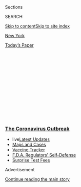 <div id="app">

<div>

<div>

<div>

<div class="NYTAppHideMasthead css-1q2w90k e1suatyy0">

<div class="section css-ui9rw0 e1suatyy2">

<div class="css-eph4ug er09x8g0">

<div class="css-6n7j50">

</div>

<span class="css-1dv1kvn">Sections</span>

<div class="css-10488qs">

<span class="css-1dv1kvn">SEARCH</span>

</div>

[Skip to content](#site-content)[Skip to site index](#site-index)

</div>

<div id="masthead-section-label" class="css-1wr3we4 eaxe0e00">

[New
York](https://www.nytimes3xbfgragh.onion/section/nyregion)

</div>

<div class="css-10698na e1huz5gh0">

</div>

</div>

<div id="masthead-bar-one" class="section hasLinks css-15hmgas e1csuq9d3">

<div class="css-uqyvli e1csuq9d0">

</div>

<div class="css-1uqjmks e1csuq9d1">

</div>

<div class="css-9e9ivx">

[](https://myaccount.nytimes3xbfgragh.onion/auth/login?response_type=cookie&client_id=vi)

</div>

<div class="css-1bvtpon e1csuq9d2">

[Today’s
Paper](https://www.nytimes3xbfgragh.onion/section/todayspaper)

</div>

</div>

</div>

</div>

<div data-aria-hidden="false">

<div id="site-content" data-role="main">

<div>

<div class="css-1aor85t" style="opacity:0.000000001;z-index:-1;visibility:hidden">

<div class="css-1hqnpie">

<div class="css-epjblv">

<span class="css-17xtcya">[New
York](/section/nyregion)</span><span class="css-x15j1o">|</span><span class="css-fwqvlz">How
a Dance Video Director Spends His
Sundays</span>

</div>

<div class="css-k008qs">

<div class="css-1iwv8en">

<span class="css-18z7m18"></span>

<div>

</div>

</div>

<span class="css-1n6z4y">https://nyti.ms/2QM3HL6</span>

<div class="css-1705lsu">

<div class="css-4xjgmj">

<div class="css-4skfbu" data-role="toolbar" data-aria-label="Social Media Share buttons, Save button, and Comments Panel with current comment count" data-testid="share-tools">

  - 
  - 
  - 
  - 
    
    <div class="css-6n7j50">
    
    </div>

  - 

</div>

</div>

</div>

</div>

</div>

</div>

<div class="css-13pd83m">

<div class="css-l9svim">

### [<span class="css-pa1jbp"><span class="css-1rxm0ex">The Coronavirus</span><span class="css-1rxm0ex"> Outbreak</span></span>](https://www.nytimes3xbfgragh.onion/news-event/coronavirus?name=styln-coronavirus-national&region=TOP_BANNER&block=storyline_menu_recirc&action=click&pgtype=Article&impression_id=3e65c860-f52e-11ea-aab9-5d05d5926c06&variant=undefined)

  - <span class="css-1qkutce"><span class="css-12clwdu">live</span>[Latest
    Updates](https://www.nytimes3xbfgragh.onion/2020/09/12/world/covid-19-coronavirus.html?name=styln-coronavirus-national&region=TOP_BANNER&block=storyline_menu_recirc&action=click&pgtype=Article&impression_id=3e65c861-f52e-11ea-aab9-5d05d5926c06&variant=undefined)</span>
  - <span class="css-1qkutce">[Maps and
    Cases](https://www.nytimes3xbfgragh.onion/interactive/2020/us/coronavirus-us-cases.html?name=styln-coronavirus-national&region=TOP_BANNER&block=storyline_menu_recirc&action=click&pgtype=Article&impression_id=3e65c862-f52e-11ea-aab9-5d05d5926c06&variant=undefined)</span>
  - <span class="css-1qkutce">[Vaccine
    Tracker](https://www.nytimes3xbfgragh.onion/interactive/2020/science/coronavirus-vaccine-tracker.html?name=styln-coronavirus-national&region=TOP_BANNER&block=storyline_menu_recirc&action=click&pgtype=Article&impression_id=3e65c863-f52e-11ea-aab9-5d05d5926c06&variant=undefined)</span>
  - <span class="css-1qkutce">[F.D.A. Regulators’
    Self-Defense](https://www.nytimes3xbfgragh.onion/2020/09/10/us/politics/fda-coronavirus-vaccine.html?name=styln-coronavirus-national&region=TOP_BANNER&block=storyline_menu_recirc&action=click&pgtype=Article&impression_id=3e65c864-f52e-11ea-aab9-5d05d5926c06&variant=undefined)</span>
  - <span class="css-1qkutce">[Surprise Test
    Fees](https://www.nytimes3xbfgragh.onion/2020/09/09/upshot/coronavirus-surprise-test-fees.html?name=styln-coronavirus-national&region=TOP_BANNER&block=storyline_menu_recirc&action=click&pgtype=Article&impression_id=3e65c865-f52e-11ea-aab9-5d05d5926c06&variant=undefined)</span>

</div>

</div>

<div id="top-wrapper" class="css-1sy8kpn">

<div id="top-slug" class="css-l9onyx">

Advertisement

</div>

[Continue reading the main
story](#after-top)

<div class="ad top-wrapper" style="text-align:center;height:100%;display:block;min-height:250px">

<div id="top" class="place-ad" data-position="top" data-size-key="top">

</div>

</div>

<div id="after-top">

</div>

</div>

<div id="sponsor-wrapper" class="css-1hyfx7x">

<div id="sponsor-slug" class="css-19vbshk">

Supported by

</div>

[Continue reading the main
story](#after-sponsor)

<div id="sponsor" class="ad sponsor-wrapper" style="text-align:center;height:100%;display:block">

</div>

<div id="after-sponsor">

</div>

</div>

<div class="section meteredContent css-yw67de" name="articleBody" itemprop="articleBody">

<div class="css-1fanzo5 StoryBodyCompanionColumn">

<div class="css-53u6y8">

<div class="css-1vkm6nb ehdk2mb0">

# How a Dance Video Director Spends His Sundays

</div>

Life in New York has shifted since Redha Medjellekh was photographed in
February. But his message in the video below remains the same: Keep
dancing.

</div>

</div>

![<span class="css-16f3y1r e13ogyst0">Video by Redha Medjellekh; Music
by
Stormz</span><span class="css-cch8ym"><span class="css-1dv1kvn">Credit</span><span class="css-cnj6d5 e1z0qqy90" itemprop="copyrightHolder"><span class="css-1ly73wi e1tej78p0">Credit...</span><span>Image
by Gioncarlo Valentine for The New York
Times</span></span></span>](https://static01.graylady3jvrrxbe.onion/images/2020/03/27/nyregion/27routine-videocover1/27routine-videocover1-superJumbo.jpg)

<div class="css-1fanzo5 StoryBodyCompanionColumn">

<div class="css-53u6y8">

<div class="css-1wlr991">

<div class="css-18e8msd">

<div class="css-2ja7y1 epjyd6m0">

<div class="css-1baulvz">

By <span class="css-1baulvz last-byline" itemprop="name">Tammy La
Gorce</span>

</div>

</div>

</div>

</div>

March 27, 2020

-----

Redha Medjellekh has created videos for [the Alvin Ailey American Dance
Theater](https://www.alvinailey.org/) and for corporate clients like
Target. His company, [Red Is Dancing](http://www.redisdancing.com/),
also produces social commentary, like his response to the 2015 Paris
terrorist attacks, “[Paris Is
Kissing](https://www.youtube.com/watch?v=4Ebjg-m9eLk),” and a
[tribute](https://www.instagram.com/p/B1tuy2THJjd/) to the Rev. Dr.
Martin Luther King Jr.

A French-Algerian immigrant from the outskirts of Paris, Mr. Medjellekh,
34, is a widower; his wife, Sandrine, died shortly after their daughter,
Amani, was born. He and Amani, now 5, live in Clinton Hill, Brooklyn, in
the childhood apartment of the rapper [Biggie
Smalls](https://www.nytimes3xbfgragh.onion/1997/03/10/us/rapper-is-shot-to-death-in-echo-of-killing-6-months-ago.html).

</div>

</div>

<div class="css-79elbk" data-testid="photoviewer-wrapper">

<div class="css-z3e15g" data-testid="photoviewer-wrapper-hidden">

</div>

<div class="css-1a48zt4 ehw59r15" data-testid="photoviewer-children">

![<span class="css-16f3y1r e13ogyst0" data-aria-hidden="true">FaceTiming
with the family in
Paris.</span><span class="css-cnj6d5 e1z0qqy90" itemprop="copyrightHolder"><span class="css-1ly73wi e1tej78p0">Credit...</span><span>Gioncarlo
Valentine for The New York
Times</span></span>](https://static01.graylady3jvrrxbe.onion/images/2020/03/29/nyregion/29ROUTINE1/29ROUTINE1-articleLarge.jpg?quality=75&auto=webp&disable=upscale)

</div>

</div>

<div class="css-1fanzo5 StoryBodyCompanionColumn">

<div class="css-53u6y8">

**SAME PASSION, DIFFERENT DAY** I have the single-parent lifestyle. I
wake up at 5:30 or 6, which gives me a little bit of alone time before
the tornado — my daughter, Amani — wakes up. I’m obsessed with my work.
I’m blessed that it’s also my passion, so I don’t feel a Sunday is a
Sunday. It’s just a continuation of the week for me.

</div>

</div>

<div class="css-1fanzo5 StoryBodyCompanionColumn">

<div class="css-53u6y8">

**ALONE TIME** I love to watch YouTube videos before Amani wakes up. It
can be about self-improvement, like Tony Robbins. I have lemon juice, or
I will do coffee. If my parents-in-law or my grandma or my parents are
here from France, it’s a whole different schedule because I am able to
go and do boxing. I love boxing. I will go train with the bag. To me
it’s like a dance. I miss it right now. I don’t have a bag but I have,
how do you say, a jump rope. I’m using that.

**VOILÀ** Very, very early on Sunday morning I will call my family in
France, because in France there’s a six-hour difference. Voilà.
Sometimes I’m alone, and sometimes I have family.

My grandma lives with me sometimes, although clearly she cannot be here
now. I call her Mamy Zaza. She’s 75. She’s the one who introduced me to
dance. She’s in Algeria right now, and I’m happy about that. I’m
FaceTiming with her every day, and with my parents, and with my parents
in-law. My parents caught the virus in Paris, but they’re feeling good.

Me, I’m Algerian, and so our culture is we’re always together. It was a
huge step for me to move to New York two years ago, but after my wife
died I had to move, I had to take action. Brooklyn feels like
home.

</div>

</div>

<div class="css-79elbk" data-testid="photoviewer-wrapper">

<div class="css-z3e15g" data-testid="photoviewer-wrapper-hidden">

</div>

<div class="css-1a48zt4 ehw59r15" data-testid="photoviewer-children">

<div class="css-1xdhyk6 erfvjey0">

<span class="css-1ly73wi e1tej78p0">Image</span>

<div class="css-zjzyr8">

<div data-testid="lazyimage-container" style="height:257.77777777777777px">

</div>

</div>

</div>

<span class="css-16f3y1r e13ogyst0" data-aria-hidden="true">Some of the
“single parent crew” in February, before social
distancing.</span><span class="css-cnj6d5 e1z0qqy90" itemprop="copyrightHolder"><span class="css-1ly73wi e1tej78p0">Credit...</span><span>Gioncarlo
Valentine for The New York
Times</span></span>

</div>

</div>

<div class="css-79elbk" data-testid="photoviewer-wrapper">

<div class="css-z3e15g" data-testid="photoviewer-wrapper-hidden">

</div>

<div class="css-1a48zt4 ehw59r15" data-testid="photoviewer-children">

<div class="css-1xdhyk6 erfvjey0">

<span class="css-1ly73wi e1tej78p0">Image</span>

<div class="css-zjzyr8">

<div data-testid="lazyimage-container" style="height:257.77777777777777px">

</div>

</div>

</div>

<span class="css-16f3y1r e13ogyst0" data-aria-hidden="true">Since Risbo,
his favorite brunch restaurant, stopped sit-down service, he’s continued
to patronize it by ordering
takeout.</span><span class="css-cnj6d5 e1z0qqy90" itemprop="copyrightHolder"><span class="css-1ly73wi e1tej78p0">Credit...</span><span>Gioncarlo
Valentine for The New York Times</span></span>

</div>

</div>

<div class="css-1fanzo5 StoryBodyCompanionColumn">

<div class="css-53u6y8">

**BRUNCH SPOT** Before all the restaurants closed down, I liked to go to
[Risbo](https://www.risbobk.com/) for brunch. It’s an amazing place in
Flatbush. My friend Boris is the chef and owner. The food is a delicious
mix with all the cultures in it. There’s always music and there’s always
creative people. I love the Risbo plate. It has a little bit of
everything: it has hummus, it has rice, it has vegetables. Amani is
all-American. She has mac and cheese.

<div id="NYT_MAIN_CONTENT_2_REGION" class="css-9tf9ac">

<div>

</div>

</div>

Since Risbo closed, Boris started crowdfunding for his employees. It’s a
tough moment for him because he wants to support them. If he’s hurt, six
people are hurt. It’s the ripple effect. I’m trying to support him by
getting takeout.

**SINGLE PARENT CREW** Then I’m usually with my S.P.C. — my single
parent crew. In better days, they would meet us at Risbo, and we would
go to [the Brooklyn Children’s Museum](https://www.brooklynkids.org/) or
a playground.

There’s Nasrin, there’s Niki and Farhia. They’re all amazing, creative
black women. They’re stylists, singers, creators. They all live in
Bed-Stuy or Clinton Hill. They all have a child Amani’s age. I’m the
only single father. They take care of me. They make fun of me.

Now I am also constantly checking in with them by text and WhatsApp to
see how we can help each other. Having their support is huge right now
since Mamy Zaza can’t travel to the U.S.A. from
Paris.

</div>

</div>

<div class="css-79elbk" data-testid="photoviewer-wrapper">

<div class="css-z3e15g" data-testid="photoviewer-wrapper-hidden">

</div>

<div class="css-1a48zt4 ehw59r15" data-testid="photoviewer-children">

<div class="css-1xdhyk6 erfvjey0">

<span class="css-1ly73wi e1tej78p0">Image</span>

<div class="css-zjzyr8">

<div data-testid="lazyimage-container" style="height:257.77777777777777px">

</div>

</div>

</div>

<span class="css-16f3y1r e13ogyst0" data-aria-hidden="true">No more
barbershop treatment for a while. Now he’s letting his beard “go wild.” 
 </span><span class="css-cnj6d5 e1z0qqy90" itemprop="copyrightHolder"><span class="css-1ly73wi e1tej78p0">Credit...</span><span>Gioncarlo
Valentine for The New York Times</span></span>

</div>

</div>

<div class="css-1fanzo5 StoryBodyCompanionColumn">

<div class="css-53u6y8">

**MAINTENANCE** Once again, before the businesses shut down, I would go
to the barber every week. I’m bald with a beard. Instead of a haircut,
it’s more like how not to have the crown on your head. For me, the
barber was my integration to American culture. We don’t have barbers
like that in France. My barber is Peter, at [Levels
Barbershop](https://www.levelsbarbershop.com/).

</div>

</div>

<div class="css-1fanzo5 StoryBodyCompanionColumn">

<div class="css-53u6y8">

Now I have to do it myself. I’m letting the beard go wild.

**SHAKE IT** When the city is not in lockdown mode, I like to go to this
party called [Everyday People](https://www.everydayppl.nyc/). It changes
locations but most of the time it’s in Brooklyn. The culture is amazing
there. I will dance, shake my ass, sweat out all the stress of being an
entrepreneur, the stress of being a single parent. There’s everything
from dancehall to Afrobeat to hip-hop. To me it’s one of the best
parties in New York.

Hopefully, I can do it at home soon: I think they are trying to do it on
Instagram Live. They’re going to do a D.J. session online and I’m going
to tune into
that.

</div>

</div>

<div class="css-79elbk" data-testid="photoviewer-wrapper">

<div class="css-z3e15g" data-testid="photoviewer-wrapper-hidden">

</div>

<div class="css-1a48zt4 ehw59r15" data-testid="photoviewer-children">

<div class="css-1xdhyk6 erfvjey0">

<span class="css-1ly73wi e1tej78p0">Image</span>

<div class="css-zjzyr8">

<div data-testid="lazyimage-container" style="height:257.77777777777777px">

</div>

</div>

</div>

<span class="css-16f3y1r e13ogyst0" data-aria-hidden="true">Making
couscous. </span><span class="css-cnj6d5 e1z0qqy90" itemprop="copyrightHolder"><span class="css-1ly73wi e1tej78p0">Credit...</span><span>Gioncarlo
Valentine for The New York Times</span></span>

</div>

</div>

<div class="css-1fanzo5 StoryBodyCompanionColumn">

<div class="css-53u6y8">

**COOKING** My grandma is known for her couscous. She will never tell
you what’s in it. I tried many times to take a video of how she does it.
She will never let you. When she visits, she does some sort of prep
before I wake up. I don’t even try to make it.

Food is a challenge now. Suddenly I have to make lunch for my child, so
she’s looking at me like I’m the cook. I’m making sandwiches and pasta.
It’s pretty intense for parents right now. That’s why I check in with
the single parent crew every
day.

</div>

</div>

<div class="css-79elbk" data-testid="photoviewer-wrapper">

<div class="css-z3e15g" data-testid="photoviewer-wrapper-hidden">

</div>

<div class="css-1a48zt4 ehw59r15" data-testid="photoviewer-children">

<div class="css-1xdhyk6 erfvjey0">

<span class="css-1ly73wi e1tej78p0">Image</span>

<div class="css-zjzyr8">

<div data-testid="lazyimage-container" style="height:257.77777777777777px">

</div>

</div>

</div>

<span class="css-16f3y1r e13ogyst0" data-aria-hidden="true">“It’s pretty
intense for parents right
now.”</span><span class="css-cnj6d5 e1z0qqy90" itemprop="copyrightHolder"><span class="css-1ly73wi e1tej78p0">Credit...</span><span>Gioncarlo
Valentine for The New York Times</span></span>

</div>

</div>

<div class="css-1fanzo5 StoryBodyCompanionColumn">

<div class="css-53u6y8">

**CURRENT PROJECT** In light of the coronavirus outbreak, I’ve thought a
lot about how it affects our interactions and how I can find ways to
inspire people to keep dancing. I’ve thought of a way to make videos
without shooting outside. I’m sending green screens to dancers I know
around the world. They’re going to perform the routine at home, and then
I’m going to integrate all the performances digitally. I plan to post it
on [Instagram](https://www.instagram.com/redisdancing/?hl=en) in about a
month.

We’ve got to keep on dancing, no matter what.

Sunday Routine readers can follow Redha Medjellekh on Instagram
@redisdancing.

</div>

</div>

</div>

<div>

</div>

<div>

</div>

<div>

</div>

<div>

<div id="bottom-wrapper" class="css-1ede5it">

<div id="bottom-slug" class="css-l9onyx">

Advertisement

</div>

[Continue reading the main
story](#after-bottom)

<div id="bottom" class="ad bottom-wrapper" style="text-align:center;height:100%;display:block;min-height:90px">

</div>

<div id="after-bottom">

</div>

</div>

</div>

</div>

</div>

## Site Index

<div>

</div>

## Site Information Navigation

  - [© <span>2020</span> <span>The New York Times
    Company</span>](https://help.nytimes3xbfgragh.onion/hc/en-us/articles/115014792127-Copyright-notice)

<!-- end list -->

  - [NYTCo](https://www.nytco.com/)
  - [Contact
    Us](https://help.nytimes3xbfgragh.onion/hc/en-us/articles/115015385887-Contact-Us)
  - [Work with us](https://www.nytco.com/careers/)
  - [Advertise](https://nytmediakit.com/)
  - [T Brand Studio](http://www.tbrandstudio.com/)
  - [Your Ad
    Choices](https://www.nytimes3xbfgragh.onion/privacy/cookie-policy#how-do-i-manage-trackers)
  - [Privacy](https://www.nytimes3xbfgragh.onion/privacy)
  - [Terms of
    Service](https://help.nytimes3xbfgragh.onion/hc/en-us/articles/115014893428-Terms-of-service)
  - [Terms of
    Sale](https://help.nytimes3xbfgragh.onion/hc/en-us/articles/115014893968-Terms-of-sale)
  - [Site
    Map](https://spiderbites.nytimes3xbfgragh.onion)
  - [Help](https://help.nytimes3xbfgragh.onion/hc/en-us)
  - [Subscriptions](https://www.nytimes3xbfgragh.onion/subscription?campaignId=37WXW)

</div>

</div>

</div>

</div>

